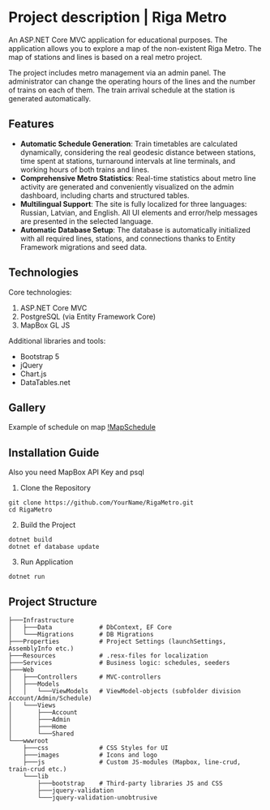 # Project description | Riga Metro

An ASP.NET Core MVC application for educational purposes. The application allows you to explore a map of the non-existent Riga Metro. The map of stations and lines is based on a real metro project. 

The project includes metro management via an admin panel. The administrator can change the operating hours of the lines and the number of trains on each of them. The train arrival schedule at the station is generated automatically.

## Features
- **Automatic Schedule Generation**: Train timetables are calculated dynamically, considering the real geodesic distance between stations, time spent at stations, turnaround intervals at line terminals, and working hours of both trains and lines.
- **Comprehensive Metro Statistics**: Real-time statistics about metro line activity are generated and conveniently visualized on the admin dashboard, including charts and structured tables.
- **Multilingual Support**: The site is fully localized for three languages: Russian, Latvian, and English. All UI elements and error/help messages are presented in the selected language.
- **Automatic Database Setup**: The database is automatically initialized with all required lines, stations, and connections thanks to Entity Framework migrations and seed data.
## Technologies
Core technologies:
1. ASP.NET Core MVC
2. PostgreSQL (via Entity Framework Core)
3. MapBox GL JS

Additional libraries and tools:
- Bootstrap 5
-  jQuery
-  Chart.js
-  DataTables.net

## Gallery
Example of schedule on map
[!MapSchedule](https://github.com/user-attachments/assets/a7edfad0-d075-4279-b24b-f16a91413beb)

## Installation Guide
Also you need MapBox API Key and psql
1. Clone the Repository
```
git clone https://github.com/YourName/RigaMetro.git
cd RigaMetro
```
2. Build the Project
```
dotnet build
dotnet ef database update
```
3. Run Application
```
dotnet run
```
## Project Structure
```
├───Infrastructure
│   ├───Data             # DbContext, EF Core
│   └───Migrations       # DB Migrations
├───Properties           # Project Settings (launchSettings, AssemblyInfo etc.)
├───Resources            # .resx-files for localization
├───Services             # Business logic: schedules, seeders
├───Web
│   ├───Controllers      # MVC-controllers
│   ├───Models
│   │   └───ViewModels   # ViewModel-objects (subfolder division Account/Admin/Schedule)
│   └───Views
│       ├───Account
│       ├───Admin
│       ├───Home
│       └───Shared
└───wwwroot
    ├───css              # CSS Styles for UI
    ├───images           # Icons and logo
    ├───js               # Custom JS-modules (Mapbox, line-crud, train-crud etc.)
    └───lib
        ├───bootstrap    # Third-party libraries JS and CSS
        ├───jquery-validation
        └───jquery-validation-unobtrusive

```
